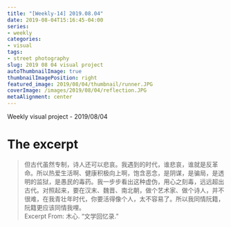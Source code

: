 ```yaml
---
title: "[Weekly-14] 2019.08.04"
date: 2019-08-04T15:16:45-04:00
series:
- weekly
categories:
- visual
tags:
- street photography
slug: 2019 08 04 visual project
autoThumbnailImage: true
thumbnailImagePosition: right
featured_image: 2019/08/04/thumbnail/runner.JPG
coverImage: /images/2019/08/04/reflection.JPG
metaAlignment: center
---
```


Weekly visual project - 2019/08/04
<!--more-->

# The excerpt
>但古代虽然专制，诗人还可以悲哀。我遇到的时代，谁悲哀，谁就是反革命。所以热爱生活啊、健康积极向上啊，饱含恶念，是阴谋，是骗局，是透明的监狱，是愚民的毒药。我一步步看出这种虚伪，用心之刻毒，远远超出古代。对照起来，要在汉末、魏晋、南北朝，做个艺术家、做个诗人，并不很难，在我青壮年时代，你要活得像个人，太不容易了。所以我同情阮籍，阮籍更应该同情我哩。  
Excerpt From: 木心. “文学回忆录.” 